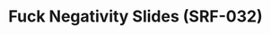 ---
inv_num: 2015-164
add_credit:
url: 2015-164-fuck-negativity-slides-srf-032
title: Fuck Negativity Slides (SRF-032)
year: '2015'
display_year: '2015'
medium: Slides
dims:
pitch:
ps:
live_url:
youtube:
related_code:
subheading:
download:
commission:
related: "[4277] [2014-088-going-negative-lakes] 2014-088 Going Negative / Lakes"
layout: things-i-made
---
